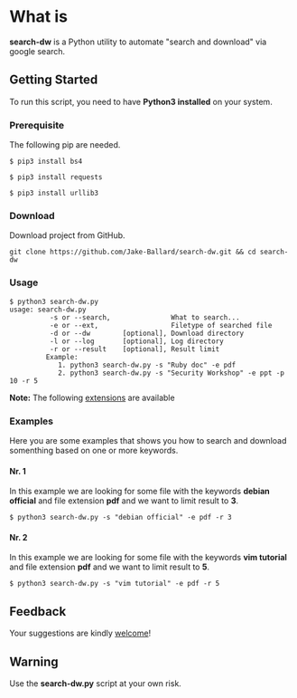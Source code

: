 # What is
**search-dw** is a Python utility to automate "search and download" via google search.
	
## Getting Started
To run this script, you need to have **Python3 installed** on your system. 

### Prerequisite
The following pip are needed.
```
$ pip3 install bs4

$ pip3 install requests

$ pip3 install urllib3

```
### Download
Download project from GitHub.
```
git clone https://github.com/Jake-Ballard/search-dw.git && cd search-dw
```

### Usage 
```
$ python3 search-dw.py 
usage: search-dw.py
          -s or --search,               What to search...
          -e or --ext,                  Filetype of searched file
          -d or --dw        [optional], Download directory
          -l or --log       [optional], Log directory
          -r or --result    [optional], Result limit
         Example:
            1. python3 search-dw.py -s "Ruby doc" -e pdf
            2. python3 search-dw.py -s "Security Workshop" -e ppt -p 10 -r 5
```

**Note:** The following [extensions](https://support.google.com/webmasters/answer/35287?hl=en) are available

### Examples
Here you are some examples that shows you how to search and download somenthing based on one or more keywords.

#### Nr. 1
In this example we are looking for some file with the keywords **debian official** and file extension **pdf** and we want to limit result to **3**.
```
$ python3 search-dw.py -s "debian official" -e pdf -r 3

```

#### Nr. 2
In this example we are looking for some file with the keywords **vim tutorial** and file extension **pdf** and we want to limit result to **5**.
```
$ python3 search-dw.py -s "vim tutorial" -e pdf -r 5

```

## Feedback

Your suggestions are kindly [welcome](https://github.com/Jake-Ballard/search-dw/issues)!

## Warning

Use the **search-dw.py** script at your own risk.  

